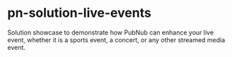 # pn-solution-live-events
Solution showcase to demonstrate how PubNub can enhance your live event, whether it is a sports event, a concert, or any other streamed media event.

